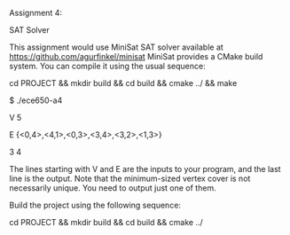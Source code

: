 Assignment 4:

SAT Solver

This assignment would use MiniSat SAT solver available at https://github.com/agurfinkel/minisat
MiniSat provides a CMake build system. You can compile it using the usual sequence:

cd PROJECT && mkdir build && cd build && cmake ../ && make

$ ./ece650-a4

V 5

E {<0,4>,<4,1>,<0,3>,<3,4>,<3,2>,<1,3>}

3 4

The lines starting with V and E are the inputs to your program, and the last line is the output.
Note that the minimum-sized vertex cover is not necessarily unique. You need to output just one
of them.

Build the project using the following sequence:

cd PROJECT && mkdir build && cd build && cmake ../

